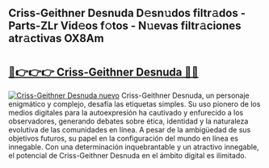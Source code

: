 ## Criss-Geithner Desnuda D𝚎sn𝚞dos filtr𝚊dos - Parts-ZLr Vid𝚎os f𝚘tos - N𝚞evas filtr𝚊ciones atr𝚊ctivas OX8Am

# <h2><a href="http://mbbyli.tromn.icu/?c=Criss-Geithner+Desnuda">🔗👉👉👉 Criss-Geithner Desnuda 🔗🔗</a></h2>

[![Criss-Geithner Desnuda nuevo](https://i.imgur.com/pEAQMta.gif)](http://mbbyli.tromn.icu/?c=Criss-Geithner+Desnuda)
Criss-Geithner Desnuda, un personaje enigmático y complejo, desafía las etiquetas simples. Su uso pionero de los medios digitales para la autoexpresión ha cautivado y enfurecido a los observadores, generando debates sobre ética, identidad y la naturaleza evolutiva de las comunidades en línea. A pesar de la ambigüedad de sus objetivos futuros, su papel en la configuración del mundo en línea es innegable. Con una determinación inquebrantable y un atractivo innegable, el potencial de Criss-Geithner Desnuda en el ámbito digital es ilimitado.
